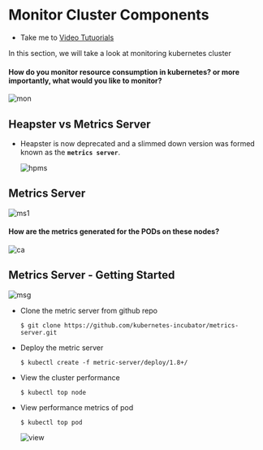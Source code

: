 # Monitor Cluster Components
  - Take me to [Video Tutuorials](https://kodekloud.com/topic/monitor-cluster-components/)
  
In this section, we will take a look at monitoring kubernetes cluster

#### How do you monitor resource consumption in kubernetes? or more importantly, what would you like to monitor?
  ![mon](mon_CKA.PNG)
 
## Heapster vs Metrics Server
- Heapster is now deprecated and a slimmed down version was formed known as the **`metrics server`**.

  ![hpms](hpms_CKA.PNG)
  
## Metrics Server

  ![ms1](ms1_CKA.PNG)

#### How are the metrics generated for the PODs on these nodes?

  ![ca](ca_CKA.PNG)
  
## Metrics Server - Getting Started

  ![msg](msg_CKA.PNG)
  
- Clone the metric server from github repo
  ```
  $ git clone https://github.com/kubernetes-incubator/metrics-server.git
  ```
- Deploy the metric server
  ```
  $ kubectl create -f metric-server/deploy/1.8+/
  ```
  
- View the cluster performance
  ```
  $ kubectl top node
  ```
- View performance metrics of pod
  ```
  $ kubectl top pod
  ```
  
  ![view](view_CKA.PNG)
  
  

